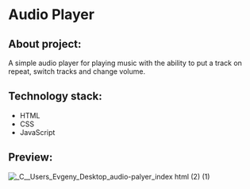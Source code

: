 # **Audio Player**
## **About project:**
A simple audio player for playing music with the ability to put a track on repeat, switch tracks and change volume.
## **Technology stack:**
- HTML
- CSS
- JavaScript
## **Preview:**
![_C__Users_Evgeny_Desktop_audio-palyer_index html (2) (1)](https://github.com/evgeniigavrilko/audio-player/assets/155374565/3e39a99c-acc8-4bf1-a155-ec4ae7aa4de0)
